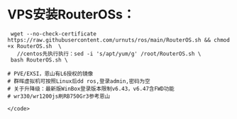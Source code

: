 # VPS安装RouterOSs：

     wget --no-check-certificate https://raw.githubusercontent.com/urnuts/ros/main/RouterOS.sh && chmod +x RouterOS.sh  \
       //centos先执行执行：sed -i 's/apt/yum/g' /root/RouterOS.sh \
     bash RouterOS.sh \

    # PVE/EXSI，恩山有L6授权的镜像
    # 群晖虚拟机可按照Linux后dd ros,登录admin,密码为空
    # 关于升降级：最新版WinBox登录版本限制v6.43，v6.47含FWD功能
    # wr330/wr1200js刷RB750Gr3参考恩山
 
    </code>
